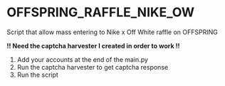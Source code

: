 # OFFSPRING_RAFFLE_NIKE_OW
Script that allow mass entering to Nike x Off White raffle on OFFSPRING

**!! Need the captcha harvester I created in order to work !!** 

1. Add your accounts at the end of the main.py 
2. Run the captcha harvester to get captcha response
3. Run the script 
